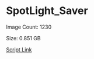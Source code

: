 # SpotLight_Saver

Image Count: 1230

Size: 0.851 GB

[Script Link](https://github.com/liuyal/Archive/blob/master/Python/Utilities/Miscellaneous/spotlight_saver.py)